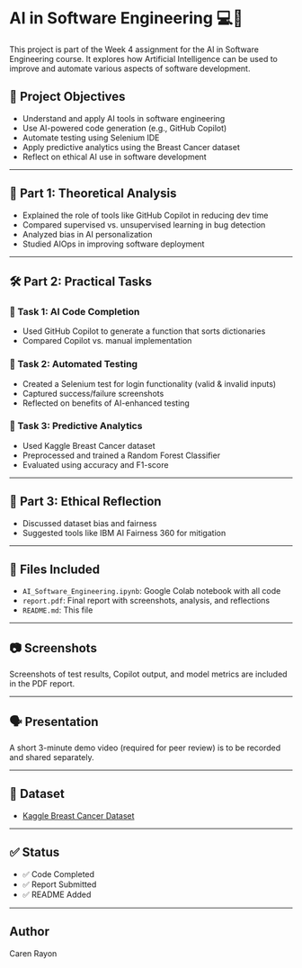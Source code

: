 # AI in Software Engineering 💻🤖

This project is part of the Week 4 assignment for the AI in Software Engineering course. It explores how Artificial Intelligence can be used to improve and automate various aspects of software development.

## 📌 Project Objectives

- Understand and apply AI tools in software engineering
- Use AI-powered code generation (e.g., GitHub Copilot)
- Automate testing using Selenium IDE
- Apply predictive analytics using the Breast Cancer dataset
- Reflect on ethical AI use in software development

---

## 🧠 Part 1: Theoretical Analysis

- Explained the role of tools like GitHub Copilot in reducing dev time
- Compared supervised vs. unsupervised learning in bug detection
- Analyzed bias in AI personalization
- Studied AIOps in improving software deployment

---

## 🛠️ Part 2: Practical Tasks

### 🔹 Task 1: AI Code Completion
- Used GitHub Copilot to generate a function that sorts dictionaries
- Compared Copilot vs. manual implementation

### 🔹 Task 2: Automated Testing
- Created a Selenium test for login functionality (valid & invalid inputs)
- Captured success/failure screenshots
- Reflected on benefits of AI-enhanced testing

### 🔹 Task 3: Predictive Analytics
- Used Kaggle Breast Cancer dataset
- Preprocessed and trained a Random Forest Classifier
- Evaluated using accuracy and F1-score

---

## 🤖 Part 3: Ethical Reflection

- Discussed dataset bias and fairness
- Suggested tools like IBM AI Fairness 360 for mitigation

---

## 📁 Files Included

- `AI_Software_Engineering.ipynb`: Google Colab notebook with all code
- `report.pdf`: Final report with screenshots, analysis, and reflections
- `README.md`: This file

---

## 📷 Screenshots

Screenshots of test results, Copilot output, and model metrics are included in the PDF report.

---

## 🗣️ Presentation

A short 3-minute demo video (required for peer review) is to be recorded and shared separately.

---

## 🔗 Dataset

- [Kaggle Breast Cancer Dataset](https://www.kaggle.com/datasets/uciml/breast-cancer-wisconsin-data)

---

## ✅ Status

- ✅ Code Completed  
- ✅ Report Submitted  
- ✅ README Added  


---

##  Author

Caren Rayon  



